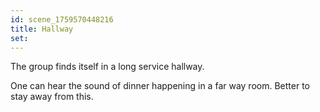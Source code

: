 ```yaml
---
id: scene_1759570448216
title: Hallway
set:
---
```


The group finds itself in a long service hallway.

One can hear the sound of dinner happening in a far way room. Better to stay away from this. 